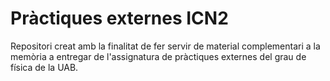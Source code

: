 # Pràctiques externes ICN2
Repositori creat amb la finalitat de fer servir de material complementari a la memòria a entregar de l'assignatura de pràctiques externes del grau de física de la UAB.
